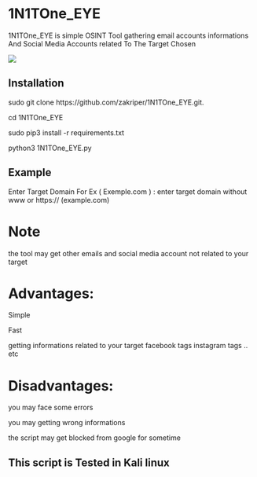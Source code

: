 # 1N1TOne_EYE
<p>1N1TOne_EYE is simple OSINT Tool gathering email accounts informations And Social Media Accounts related To The Target Chosen</p> 
 <a href="https://in1tone.wordpress.com/"><img src="https://in1tone.files.wordpress.com/2021/08/1n1tone_eye.png?"></a>
  
 <h2>Installation</h2>
 
<p> sudo git clone https://github.com/zakriper/1N1TOne_EYE.git. <p>
<p> cd 1N1TOne_EYE <p>
<p> sudo pip3 install -r requirements.txt <p>
<p> python3 1N1TOne_EYE.py<p>

<h2>Example</h2>
Enter Target Domain For Ex ( Exemple.com ) : enter target domain without www or https://  (example.com)

<h1> Note</h2>

<p>the tool may get other emails and social media account not related to your target<p>
 
 <h1> Advantages: </h1>
 
 <p>Simple<p>
 <p>Fast<p>
 <p>getting informations related to your target facebook tags instagram tags .. etc<p>
 
 <h1>Disadvantages:</h1>
 
 <p>you may face some errors<p>
 <p>you may getting wrong informations<p>
 <p>the script may get blocked from google for sometime<p>
  
<h2> This script is Tested in Kali linux</h2>
